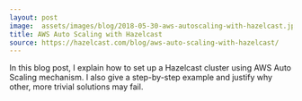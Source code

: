 ```yaml
---
layout: post
image:  assets/images/blog/2018-05-30-aws-autoscaling-with-hazelcast.jpg
title: AWS Auto Scaling with Hazelcast
source: https://hazelcast.com/blog/aws-auto-scaling-with-hazelcast/
---
```


In this blog post, I explain how to set up a Hazelcast cluster using AWS Auto Scaling mechanism. I also give a step-by-step example and justify why other, more trivial solutions may fail.